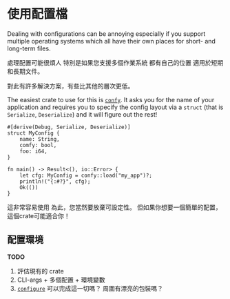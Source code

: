 # 使用配置檔

Dealing with configurations can be annoying
especially if you support multiple operating systems
which all have their own places
for short- and long-term files.

處理配置可能很煩人
特別是如果您支援多個作業系統
都有自己的位置
適用於短期和長期文件。

對此有許多解決方案，有些比其他的層次更低。

The easiest crate to use for this is [`confy`].
It asks you for the name of your application
and requires you to specify the config layout
via a `struct` (that is `Serialize`, `Deserialize`)
and it will figure out the rest!

```rust,ignore
#[derive(Debug, Serialize, Deserialize)]
struct MyConfig {
    name: String,
    comfy: bool,
    foo: i64,
}

fn main() -> Result<(), io::Error> {
    let cfg: MyConfig = confy::load("my_app")?;
    println!("{:#?}", cfg);
    Ok(())
}
```

這非常容易使用
為此，您當然要放棄可設定性。
但如果你想要一個簡單的配置，
這個crate可能適合你！

[`confy`]: https://docs.rs/confy/0.3.1/confy/

## 配置環境

<aside class="todo">

**TODO**

1. 評估現有的 crate
2. CLI-args + 多個配置 + 環境變數
3. [`configure`] 可以完成這一切嗎？ 周圍有漂亮的包裝嗎？

</aside>

[`configure`]: https://docs.rs/configure/0.1.1/configure/
